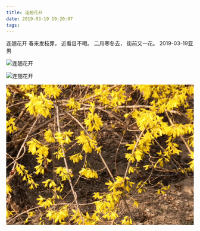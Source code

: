 ```yaml
---
title: 连翘花开
date: 2019-03-19 19:20:07
tags:
---
```

连翘花开
春来发枝芽，
近看目不暇。
二月寒冬去，
街前又一花。
2019-03-19亚男




![连翘花开](连翘花开/1.jpg)

![连翘花开](连翘花开/2.jpg)

![连翘花开](连翘花开/3.jpg)